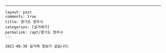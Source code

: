 ---
    layout: post
    comments: true
    title: 경기도 양주시
    categories: [실거래가]
    permalink: /apt/경기도 양주시
    ---

    2021-06-30 실거래 정보가 없습니다.

    